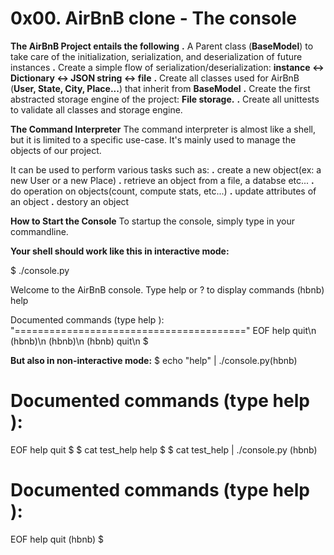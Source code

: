 # 0x00. AirBnB clone - The console

**The AirBnB Project entails the following**
  **.** A Parent class (**BaseModel**) to take care of the initialization, serialization, and deserialization of
        future instances
  **.** Create a simple flow of serialization/deserialization: **instance <-> Dictionary <-> JSON string <-> file**
  **.** Create all classes used for AirBnB (**User, State, City, Place...**) that inherit from **BaseModel**
  **.** Create the first abstracted storage engine of the project: **File storage.**
  **.** Create all unittests to validate all classes and storage engine.

**The Command Interpreter**
The command interpreter is almost like a shell, but it is limited to a specific use-case. It's mainly used to manage
the objects of our project.

It can be used to perform various tasks such as:
  **.** create a new object(ex: a new User or a new Place)
  **.** retrieve an object from a file, a databse etc...
  **.** do operation on objects(count, compute stats, etc...)
  **.** update attributes of an object
  **.** destory an object

**How to Start the Console**
To startup the console, simply type in your commandline.

**Your shell should work like this in interactive mode:**

$ ./console.py

Welcome to the AirBnB console. Type help or ? to display commands
(hbnb) help

Documented commands (type help <topic>):
"========================================"
EOF  help  quit\n
(hbnb)\n
(hbnb)\n
(hbnb) quit\n
$

**But also in non-interactive mode:**
$ echo "help" | ./console.py(hbnb)

Documented commands (type help <topic>):
========================================
EOF  help  quit
$
$ cat test_help
help
$
$ cat test_help | ./console.py
(hbnb)

Documented commands (type help <topic>):
========================================
EOF  help  quit
(hbnb)
$
